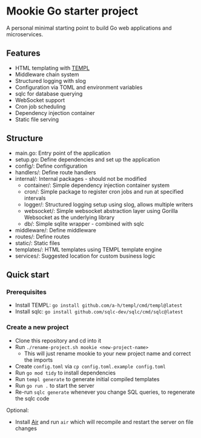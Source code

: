 # Mookie Go starter project

A personal minimal starting point to build Go web applications and microservices.

## Features

- HTML templating with [TEMPL](https://templ.guide/)
- Middleware chain system
- Structured logging with slog
- Configuration via TOML and environment variables
- sqlc for database querying
- WebSocket support
- Cron job scheduling
- Dependency injection container
- Static file serving

## Structure

- main.go: Entry point of the application
- setup.go: Define dependencies and set up the application
- config/: Define configuration
- handlers/: Define route handlers
- internal/: Internal packages - should not be modified
	- container/: Simple dependency injection container system
	- cron/: Simple package to register cron jobs and run at specified intervals
	- logger/: Structured logging setup using slog, allows multiple writers
	- websocket/: Simple websocket abstraction layer using Gorilla Websocket as the underlying library
    - db/: Simple sqlite wrapper - combined with sqlc
- middleware/: Define middleware
- routes/: Define routes
- static/: Static files
- templates/: HTML templates using TEMPL template engine
- services/: Suggested location for custom business logic

## Quick start

### Prerequisites

- Install TEMPL: `go install github.com/a-h/templ/cmd/templ@latest`
- Install sqlc: `go install github.com/sqlc-dev/sqlc/cmd/sqlc@latest`

### Create a new project

- Clone this repository and cd into it
- Run `./rename-project.sh mookie <new-project-name>`
    - This will just rename mookie to your new project name and correct the imports
- Create `config.toml` via `cp config.toml.example config.toml`
- Run `go mod tidy` to install dependencies
- Run `templ generate` to generate initial compiled templates
- Run `go run .` to start the server
- Re-run `sqlc generate` whenever you change SQL queries, to regenerate the sqlc code

Optional:

- Install [Air](https://github.com/air-verse/air) and run `air` which will recompile and restart the server on file changes
